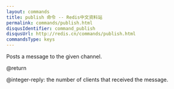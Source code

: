 ```yaml
---
layout: commands
title: publish 命令 -- Redis中文资料站
permalink: commands/publish.html
disqusIdentifier: command_publish
disqusUrl: http://redis.cn/commands/publish.html
commandsType: keys
---
```


Posts a message to the given channel.

@return

@integer-reply: the number of clients that received the message.
